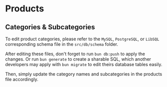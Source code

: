 # Products

## Categories & Subcategories

To edit product categories, please refer to the `MySQL`, `PostgreSQL`, or `LibSQL` corresponding schema file in the `src/db/schema` folder.

After editing these files, don't forget to run `bun db:push` to apply the changes. Or run `bun generate` to create a sharable SQL, which another developers may apply with `bun migrate` to edit theirs database tables easily.

Then, simply update the category names and subcategories in the products file accordingly.
